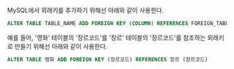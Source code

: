 MySQL에서 외래키를 추가하기 위해선 아래와 같이 사용한다.

```SQL
ALTER TABLE TABLE_NAME ADD FOREIGN KEY (COLUMN) REFERENCES FOREIGN_TABLE(COLUMN)
```

예를 들어, '영화' 테이블의 '장르코드'를 '장르' 테이블의 '장르코드'를 참조하는 외래키로 만들기 위해선 아래와 같이 사용한다.

```SQL
ALTER TABLE 영화 ADD FOREIGN KEY (장르코드) REFERENCES 장르 (장르코드)
```
